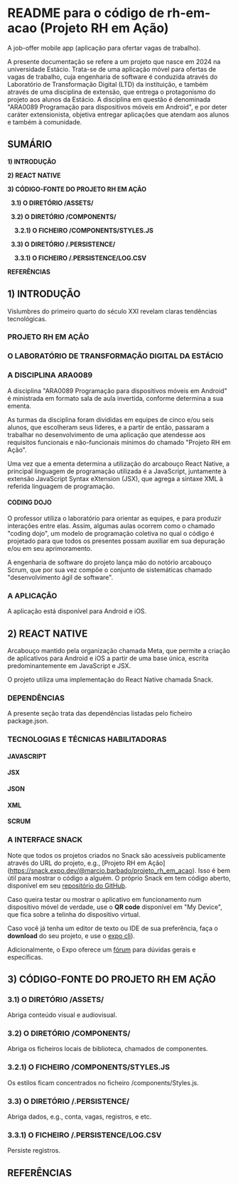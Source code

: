 # README para o c&oacute;digo de rh-em-acao (Projeto RH em A&ccedil;&atilde;o)
A job-offer mobile app (aplicação para ofertar vagas de trabalho).

A presente documentação se refere a um projeto que nasce em 2024 na universidade Estácio. Trata-se de uma aplicação móvel para ofertas de vagas de trabalho, cuja engenharia de software é conduzida através do Laboratório de Transformação Digital (LTD) da instituição, e também através de uma disciplina de extensão, que entrega o protagonismo do projeto aos alunos da Estácio. A disciplina em questão é denominada "ARA0089 Programação para dispositivos móveis em Android", e por deter caráter extensionista, objetiva entregar aplicações que atendam aos alunos e também à comunidade.

## SUMÁRIO

**1) INTRODUÇÃO**

**2) REACT NATIVE**

**3) CÓDIGO-FONTE DO PROJETO RH EM AÇÃO**

&nbsp;&nbsp;**3.1) O DIRET&Oacute;RIO /ASSETS/**

&nbsp;&nbsp;**3.2) O DIRET&Oacute;RIO /COMPONENTS/**

&nbsp;&nbsp;&nbsp;&nbsp;**3.2.1) O FICHEIRO /COMPONENTS/STYLES.JS**

&nbsp;&nbsp;**3.3) O DIRET&Oacute;RIO /.PERSISTENCE/**

&nbsp;&nbsp;&nbsp;&nbsp;**3.3.1) O FICHEIRO /.PERSISTENCE/LOG.CSV**

**REFERÊNCIAS**

## 1) INTRODUÇÃO

Vislumbres do primeiro quarto do século XXI revelam claras tendências tecnológicas.

### PROJETO RH EM AÇÃO

### O LABORATÓRIO DE TRANSFORMAÇÃO DIGITAL DA ESTÁCIO

### A DISCIPLINA ARA0089

A disciplina "ARA0089 Programação para dispositivos móveis em Android" é ministrada em formato sala de aula invertida, conforme determina a sua ementa.

As turmas da disciplina foram divididas em equipes de cinco e/ou seis alunos, que escolheram seus líderes, e a partir de então, passaram a trabalhar no desenvolvimento de uma aplicação que atendesse aos requisitos funcionais e não-funcionais mínimos do chamado "Projeto RH em Ação".

Uma vez que a ementa determina a utilização do arcabouço React Native, a principal linguagem de programação utilizada é a JavaScript, juntamente à extensão JavaScript Syntax eXtension (JSX), que agrega a sintaxe XML à referida linguagem de programação.

#### CODING DOJO

O professor utiliza o laboratório para orientar as equipes, e para produzir interações entre elas. Assim, algumas aulas ocorrem como o chamado "coding dojo", um modelo de programação coletiva no qual o código é projetado para que todos os presentes possam auxiliar em sua depuração e/ou em seu aprimoramento.

A engenharia de software do projeto lança mão do notório arcabouço Scrum, que por sua vez compõe o conjunto de sistemáticas chamado "desenvolvimento ágil de software".

### A APLICAÇÃO

A aplicação está disponível para Android e iOS.

## 2) REACT NATIVE

Arcabouço mantido pela organização chamada Meta, que permite a criação de aplicativos para Android e iOS a partir de uma base única, escrita predominantemente em JavaScript e JSX.

O projeto utiliza uma implementação do React Native chamada Snack.


### DEPENDÊNCIAS

A presente seção trata das dependências listadas pelo ficheiro package.json. 


### TECNOLOGIAS E TÉCNICAS HABILITADORAS

#### JAVASCRIPT

#### JSX

#### JSON

#### XML

#### SCRUM

### A INTERFACE SNACK

Note que todos os projetos criados no Snack são acessíveis publicamente através do URL do projeto, e.g., [Projeto RH em Ação] (https://snack.expo.dev/@marcio.barbado/projeto_rh_em_acao). Isso é bem útil para mostrar o código a alguém. O próprio Snack em tem código aberto, disponível em seu [repositório do GitHub](https://github.com/expo/snack).

Caso queira testar ou mostrar o aplicativo em funcionamento num dispositivo móvel de verdade, use o **QR code** disponível em "My Device", que fica sobre a telinha do dispositivo virtual.

Caso você já tenha um editor de texto ou IDE de sua preferência, faça o **download** do seu projeto, e use o [expo cli](https://docs.expo.dev/get-started/installation/#expo-cli)).

Adicionalmente, o Expo oferece um [fórum](https://forums.expo.dev/c/expo-dev-tools/61) para dúvidas gerais e específicas. 

## 3) CÓDIGO-FONTE DO PROJETO RH EM AÇÃO

### 3.1) O DIRET&Oacute;RIO /ASSETS/

Abriga conteúdo visual e audiovisual.

### 3.2) O DIRET&Oacute;RIO /COMPONENTS/

Abriga os ficheiros locais de biblioteca, chamados de componentes.

### 3.2.1) O FICHEIRO /COMPONENTS/STYLES.JS

Os estilos ficam concentrados no ficheiro /components/Styles.js.

### 3.3) O DIRET&Oacute;RIO /.PERSISTENCE/

Abriga dados, e.g., conta, vagas, registros, e etc.

### 3.3.1) O FICHEIRO /.PERSISTENCE/LOG.CSV

Persiste registros.

## REFERÊNCIAS
